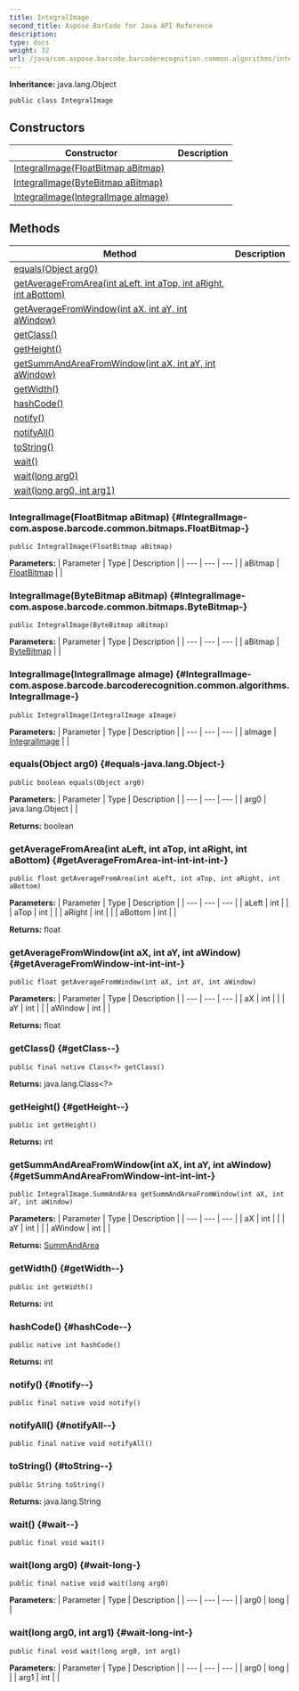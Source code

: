 ```yaml
---
title: IntegralImage
second_title: Aspose.BarCode for Java API Reference
description: 
type: docs
weight: 32
url: /java/com.aspose.barcode.barcoderecognition.common.algorithms/integralimage/
---
```

**Inheritance:**
java.lang.Object
```
public class IntegralImage
```
## Constructors

| Constructor | Description |
| --- | --- |
| [IntegralImage(FloatBitmap aBitmap)](#IntegralImage-com.aspose.barcode.common.bitmaps.FloatBitmap-) |  |
| [IntegralImage(ByteBitmap aBitmap)](#IntegralImage-com.aspose.barcode.common.bitmaps.ByteBitmap-) |  |
| [IntegralImage(IntegralImage aImage)](#IntegralImage-com.aspose.barcode.barcoderecognition.common.algorithms.IntegralImage-) |  |
## Methods

| Method | Description |
| --- | --- |
| [equals(Object arg0)](#equals-java.lang.Object-) |  |
| [getAverageFromArea(int aLeft, int aTop, int aRight, int aBottom)](#getAverageFromArea-int-int-int-int-) |  |
| [getAverageFromWindow(int aX, int aY, int aWindow)](#getAverageFromWindow-int-int-int-) |  |
| [getClass()](#getClass--) |  |
| [getHeight()](#getHeight--) |  |
| [getSummAndAreaFromWindow(int aX, int aY, int aWindow)](#getSummAndAreaFromWindow-int-int-int-) |  |
| [getWidth()](#getWidth--) |  |
| [hashCode()](#hashCode--) |  |
| [notify()](#notify--) |  |
| [notifyAll()](#notifyAll--) |  |
| [toString()](#toString--) |  |
| [wait()](#wait--) |  |
| [wait(long arg0)](#wait-long-) |  |
| [wait(long arg0, int arg1)](#wait-long-int-) |  |
### IntegralImage(FloatBitmap aBitmap) {#IntegralImage-com.aspose.barcode.common.bitmaps.FloatBitmap-}
```
public IntegralImage(FloatBitmap aBitmap)
```


**Parameters:**
| Parameter | Type | Description |
| --- | --- | --- |
| aBitmap | [FloatBitmap](../../com.aspose.barcode.common.bitmaps/floatbitmap) |  |

### IntegralImage(ByteBitmap aBitmap) {#IntegralImage-com.aspose.barcode.common.bitmaps.ByteBitmap-}
```
public IntegralImage(ByteBitmap aBitmap)
```


**Parameters:**
| Parameter | Type | Description |
| --- | --- | --- |
| aBitmap | [ByteBitmap](../../com.aspose.barcode.common.bitmaps/bytebitmap) |  |

### IntegralImage(IntegralImage aImage) {#IntegralImage-com.aspose.barcode.barcoderecognition.common.algorithms.IntegralImage-}
```
public IntegralImage(IntegralImage aImage)
```


**Parameters:**
| Parameter | Type | Description |
| --- | --- | --- |
| aImage | [IntegralImage](../../com.aspose.barcode.barcoderecognition.common.algorithms/integralimage) |  |

### equals(Object arg0) {#equals-java.lang.Object-}
```
public boolean equals(Object arg0)
```




**Parameters:**
| Parameter | Type | Description |
| --- | --- | --- |
| arg0 | java.lang.Object |  |

**Returns:**
boolean
### getAverageFromArea(int aLeft, int aTop, int aRight, int aBottom) {#getAverageFromArea-int-int-int-int-}
```
public float getAverageFromArea(int aLeft, int aTop, int aRight, int aBottom)
```




**Parameters:**
| Parameter | Type | Description |
| --- | --- | --- |
| aLeft | int |  |
| aTop | int |  |
| aRight | int |  |
| aBottom | int |  |

**Returns:**
float
### getAverageFromWindow(int aX, int aY, int aWindow) {#getAverageFromWindow-int-int-int-}
```
public float getAverageFromWindow(int aX, int aY, int aWindow)
```




**Parameters:**
| Parameter | Type | Description |
| --- | --- | --- |
| aX | int |  |
| aY | int |  |
| aWindow | int |  |

**Returns:**
float
### getClass() {#getClass--}
```
public final native Class<?> getClass()
```




**Returns:**
java.lang.Class<?>
### getHeight() {#getHeight--}
```
public int getHeight()
```




**Returns:**
int
### getSummAndAreaFromWindow(int aX, int aY, int aWindow) {#getSummAndAreaFromWindow-int-int-int-}
```
public IntegralImage.SummAndArea getSummAndAreaFromWindow(int aX, int aY, int aWindow)
```




**Parameters:**
| Parameter | Type | Description |
| --- | --- | --- |
| aX | int |  |
| aY | int |  |
| aWindow | int |  |

**Returns:**
[SummAndArea](../../com.aspose.barcode.barcoderecognition.common.algorithms/summandarea)
### getWidth() {#getWidth--}
```
public int getWidth()
```




**Returns:**
int
### hashCode() {#hashCode--}
```
public native int hashCode()
```




**Returns:**
int
### notify() {#notify--}
```
public final native void notify()
```




### notifyAll() {#notifyAll--}
```
public final native void notifyAll()
```




### toString() {#toString--}
```
public String toString()
```




**Returns:**
java.lang.String
### wait() {#wait--}
```
public final void wait()
```




### wait(long arg0) {#wait-long-}
```
public final native void wait(long arg0)
```




**Parameters:**
| Parameter | Type | Description |
| --- | --- | --- |
| arg0 | long |  |

### wait(long arg0, int arg1) {#wait-long-int-}
```
public final void wait(long arg0, int arg1)
```




**Parameters:**
| Parameter | Type | Description |
| --- | --- | --- |
| arg0 | long |  |
| arg1 | int |  |

